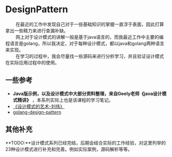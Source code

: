 
# DesignPattern

&emsp;&emsp; 在最近的工作中发现自己对于一些基础知识的掌握一直浮于表面，因此打算拿出一些精力来进行查漏补缺。  
&emsp;&emsp; 网上对于设计模式的讲解一般是基于java语言的，而我最近工作中主要的编程语言是golang，所以我决定，对于每种设计模式，都以java和golang两种语言来实现。  
&emsp;&emsp; 在学习的过程中，我会尽量找一些源码来进行分析学习，并且验证设计模式在实际应用过程中的使用。

## 一些参考

- **Java版示例，以及设计模式中大部分资料整理，来自Geely老师《java设计模式精讲》** ，本系列实际上也是该课程的学习笔记。
- [《设计模式的艺术-刘伟》](https://blog.csdn.net/LoveLion/article/details/17517213)
- [golang-design-pattern](https://github.com/senghoo/golang-design-pattern)

## 其他补充

**TODO:**设计模式系列已经完结，后期会结合实际的工作经验，对这里列举的23种设计模式进行补充和完善。例如实际案例，源码解析等等。
